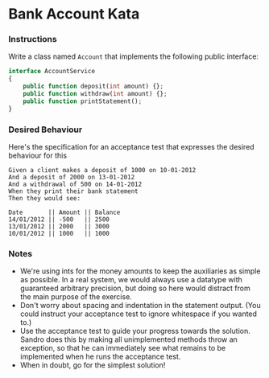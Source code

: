 # Bank Account Kata

### Instructions

Write a class named `Account` that implements the following public interface:

```php
interface AccountService
{
    public function deposit(int amount) {};
    public function withdraw(int amount) {};
    public function printStatement();
}
```

### Desired Behaviour
Here's the specification for an acceptance test that expresses the desired behaviour for this

    Given a client makes a deposit of 1000 on 10-01-2012
    And a deposit of 2000 on 13-01-2012
    And a withdrawal of 500 on 14-01-2012
    When they print their bank statement
    Then they would see:

```
Date       || Amount || Balance
14/01/2012 || -500   || 2500
13/01/2012 || 2000   || 3000
10/01/2012 || 1000   || 1000
```

### Notes
 - We're using ints for the money amounts to keep the auxiliaries as simple as possible. In a real system, we would always use a datatype with guaranteed arbitrary precision, but doing so here would distract from the main purpose of the exercise.
 - Don't worry about spacing and indentation in the statement output. (You could instruct your acceptance test to ignore whitespace if you wanted to.)
 - Use the acceptance test to guide your progress towards the solution. Sandro does this by making all unimplemented methods throw an exception, so that he can immediately see what remains to be implemented when he runs the acceptance test.
 - When in doubt, go for the simplest solution!
